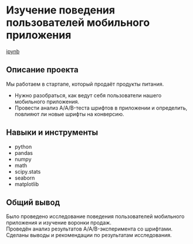 # Изучение поведения пользователей мобильного приложения
[ipynb](https://github.com/stavrov44/Portfolio/blob/main/Mobile%20App%20AB%20testing/P13_Portfolio.ipynb)

## Описание проекта
Мы работаем в стартапе, который продаёт продукты питания. 
- Нужно разобраться, как ведут себя пользователи нашего мобильного приложения.
- Провести анализ A/A/B-теста шрифтов в приложении и определить, повлияют ли новые шрифты на конверсию.
## Навыки и инструменты
- python
- pandas
- numpy
- math
- scipy.stats
- seaborn
- matplotlib

## Общий вывод
Было проведено исследование поведения пользователей мобильного приложения и изучение воронки продаж.  
Проведён анализ результатов A/A/B-эксперимента со шрифтами.  
Сделаны выводы и рекомендации по результатам исследования.  
